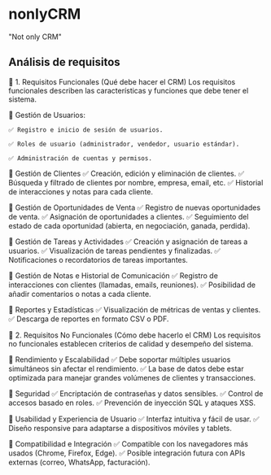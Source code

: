 # nonlyCRM
"Not only CRM"

## Análisis de requisitos

📌 1. Requisitos Funcionales (Qué debe hacer el CRM)
Los requisitos funcionales describen las características y funciones que debe tener el sistema.

🔹 Gestión de Usuarios:

    ✅ Registro e inicio de sesión de usuarios.
    
    ✅ Roles de usuario (administrador, vendedor, usuario estándar).
    
    ✅ Administración de cuentas y permisos.


🔹 Gestión de Clientes
✅ Creación, edición y eliminación de clientes.
✅ Búsqueda y filtrado de clientes por nombre, empresa, email, etc.
✅ Historial de interacciones y notas para cada cliente.

🔹 Gestión de Oportunidades de Venta
✅ Registro de nuevas oportunidades de venta.
✅ Asignación de oportunidades a clientes.
✅ Seguimiento del estado de cada oportunidad (abierta, en negociación, ganada, perdida).

🔹 Gestión de Tareas y Actividades
✅ Creación y asignación de tareas a usuarios.
✅ Visualización de tareas pendientes y finalizadas.
✅ Notificaciones o recordatorios de tareas importantes.

🔹 Gestión de Notas e Historial de Comunicación
✅ Registro de interacciones con clientes (llamadas, emails, reuniones).
✅ Posibilidad de añadir comentarios o notas a cada cliente.

🔹 Reportes y Estadísticas
✅ Visualización de métricas de ventas y clientes.
✅ Descarga de reportes en formato CSV o PDF.

📌 2. Requisitos No Funcionales (Cómo debe hacerlo el CRM)
Los requisitos no funcionales establecen criterios de calidad y desempeño del sistema.

🔹 Rendimiento y Escalabilidad
✅ Debe soportar múltiples usuarios simultáneos sin afectar el rendimiento.
✅ La base de datos debe estar optimizada para manejar grandes volúmenes de clientes y transacciones.

🔹 Seguridad
✅ Encriptación de contraseñas y datos sensibles.
✅ Control de accesos basado en roles.
✅ Prevención de inyección SQL y ataques XSS.

🔹 Usabilidad y Experiencia de Usuario
✅ Interfaz intuitiva y fácil de usar.
✅ Diseño responsive para adaptarse a dispositivos móviles y tablets.

🔹 Compatibilidad e Integración
✅ Compatible con los navegadores más usados (Chrome, Firefox, Edge).
✅ Posible integración futura con APIs externas (correo, WhatsApp, facturación).
